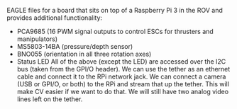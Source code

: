 EAGLE files for a board that sits on top of a Raspberry Pi 3 in the ROV and provides additional functionality:
- PCA9685 (16 PWM signal outputs to control ESCs for thrusters and manipulators)
- MS5803-14BA (pressure/depth sensor)
- BNO055 (orientation in all three rotation axes)
- Status LED
All of the above (except the LED) are accessed over the I2C bus (taken from the GPI/O header).
We can use the tether as an ethernet cable and connect it to the RPi network jack.
We can connect a camera (USB or GPI/O, or both) to the RPi and stream that up the tether. This will make CV easier if we want to do that.
We will still have two analog video lines left on the tether.
